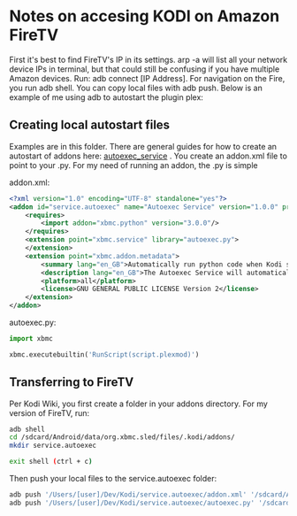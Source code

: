 # Notes on accesing KODI on Amazon FireTV

First it's best to find FireTV's IP in its settings. arp -a will list all your network device IPs in terminal, but that could still be confusing if you have multiple Amazon devices. Run: adb connect [IP Address]. For navigation on the Fire, you run adb shell. You can copy local files with adb push. Below is an example of me using adb to autostart the plugin plex:

## Creating local autostart files

Examples are in this folder. There are general guides for how to create an autostart of addons here:
[autoexec_service](https://kodi.wiki/view/Autoexec_Service) . You create an addon.xml file to point to your .py. For my need of running an addon, the .py is simple

addon.xml:

```xml
<?xml version="1.0" encoding="UTF-8" standalone="yes"?>
<addon id="service.autoexec" name="Autoexec Service" version="1.0.0" provider-name="your username">
	<requires>
		<import addon="xbmc.python" version="3.0.0"/>
	</requires>
	<extension point="xbmc.service" library="autoexec.py">
	</extension>
	<extension point="xbmc.addon.metadata">
		<summary lang="en_GB">Automatically run python code when Kodi starts.</summary>
		<description lang="en_GB">The Autoexec Service will automatically be run on Kodi startup.</description>
		<platform>all</platform>
		<license>GNU GENERAL PUBLIC LICENSE Version 2</license>
	</extension>
</addon>
```

autoexec.py:

```py
import xbmc

xbmc.executebuiltin('RunScript(script.plexmod)')
```

## Transferring to FireTV

Per Kodi Wiki, you first create a folder in your addons directory. For my version of FireTV, run:

```bash
adb shell
cd /sdcard/Android/data/org.xbmc.sled/files/.kodi/addons/
mkdir service.autoexec

exit shell (ctrl + c)
```

Then push your local files to the service.autoexec folder:

```bash
adb push '/Users/[user]/Dev/Kodi/service.autoexec/addon.xml' '/sdcard/Android/data/org.xbmc.sled/files/.kodi/addons/service.autoexec'
adb push '/Users/[user]/Dev/Kodi/service.autoexec/autoexec.py' '/sdcard/Android/data/org.xbmc.sled/files/.kodi/addons/service.autoexec'
```
